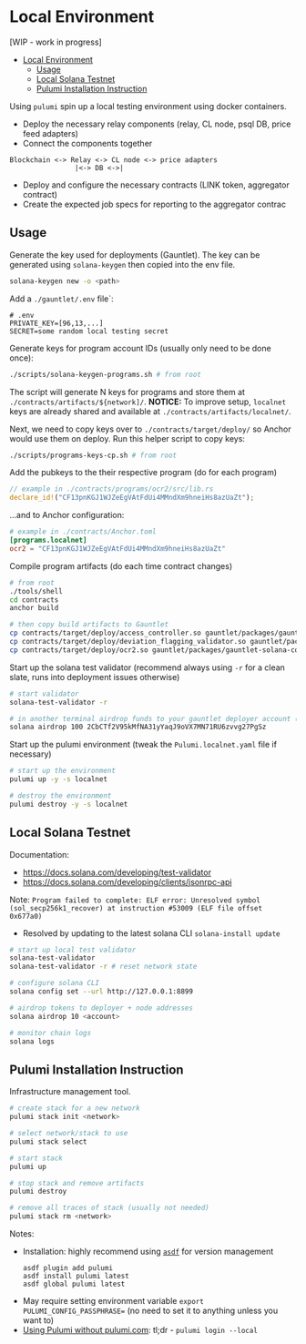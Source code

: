 # Local Environment

[WIP - work in progress]

- [Local Environment](#local-environment)
  - [Usage](#usage)
  - [Local Solana Testnet](#local-solana-testnet)
  - [Pulumi Installation Instruction](#pulumi-installation-instruction)

Using `pulumi` spin up a local testing environment using docker containers.

- Deploy the necessary relay components (relay, CL node, psql DB, price feed adapters)
- Connect the components together

```
Blockchain <-> Relay <-> CL node <-> price adapters
                |<-> DB <->|
```

- Deploy and configure the necessary contracts (LINK token, aggregator contract)
- Create the expected job specs for reporting to the aggregator contrac

## Usage

Generate the key used for deployments (Gauntlet). The key can be generated using `solana-keygen` then copied into the env file.

```bash
solana-keygen new -o <path>
```

Add a `./gauntlet/.env` file`:

```
# .env
PRIVATE_KEY=[96,13,...]
SECRET=some random local testing secret
```

Generate keys for program account IDs (usually only need to be done once):

```bash
./scripts/solana-keygen-programs.sh # from root
```

The script will generate N keys for programs and store them at `./contracts/artifacts/${network]/`.
**NOTICE:** To improve setup, `localnet` keys are already shared and available at `./contracts/artifacts/localnet/`.

Next, we need to copy keys over to `./contracts/target/deploy/` so Anchor would use them on deploy. Run this helper script to copy keys:

```bash
./scripts/programs-keys-cp.sh # from root
```

Add the pubkeys to the their respective program (do for each program)

```rust
// example in ./contracts/programs/ocr2/src/lib.rs
declare_id!("CF13pnKGJ1WJZeEgVAtFdUi4MMndXm9hneiHs8azUaZt");
```

...and to Anchor configuration:

```toml
# example in ./contracts/Anchor.toml
[programs.localnet]
ocr2 = "CF13pnKGJ1WJZeEgVAtFdUi4MMndXm9hneiHs8azUaZt"
```

Compile program artifacts (do each time contract changes)

```bash
# from root
./tools/shell
cd contracts
anchor build

# then copy build artifacts to Gauntlet
cp contracts/target/deploy/access_controller.so gauntlet/packages/gauntlet-solana-contracts/artifacts/bin/access_controller.so
cp contracts/target/deploy/deviation_flagging_validator.so gauntlet/packages/gauntlet-solana-contracts/artifacts/bin/deviation_flagging_validator.so
cp contracts/target/deploy/ocr2.so gauntlet/packages/gauntlet-solana-contracts/artifacts/bin/ocr2.so
```

Start up the solana test validator (recommend always using `-r` for a clean slate, runs into deployment issues otherwise)

```bash
# start validator
solana-test-validator -r

# in another terminal airdrop funds to your gauntlet deployer account (see below if need to configure CLI for local validator)
solana airdrop 100 2CbCTf2V95kMfNA31yYaqJ9oVX7MN71RU6zvvg27PgSz
```

Start up the pulumi environment (tweak the `Pulumi.localnet.yaml` file if necessary)

```bash
# start up the environment
pulumi up -y -s localnet

# destroy the environment
pulumi destroy -y -s localnet
```

## Local Solana Testnet

Documentation:

- https://docs.solana.com/developing/test-validator
- https://docs.solana.com/developing/clients/jsonrpc-api

Note:
`Program failed to complete: ELF error: Unresolved symbol (sol_secp256k1_recover) at instruction #53009 (ELF file offset 0x677a0)`

- Resolved by updating to the latest solana CLI `solana-install update`

```bash
# start up local test validator
solana-test-validator
solana-test-validator -r # reset network state

# configure solana CLI
solana config set --url http://127.0.0.1:8899

# airdrop tokens to deployer + node addresses
solana airdrop 10 <account>

# monitor chain logs
solana logs
```

## Pulumi Installation Instruction

Infrastructure management tool.

```bash
# create stack for a new network
pulumi stack init <network>

# select network/stack to use
pulumi stack select

# start stack
pulumi up

# stop stack and remove artifacts
pulumi destroy

# remove all traces of stack (usually not needed)
pulumi stack rm <network>
```

Notes:

- Installation: highly recommend using [`asdf`](https://asdf-vm.com/) for version management
  ```
  asdf plugin add pulumi
  asdf install pulumi latest
  asdf global pulumi latest
  ```
- May require setting environment variable `export PULUMI_CONFIG_PASSPHRASE=` (no need to set it to anything unless you want to)
- [Using Pulumi without pulumi.com](https://www.pulumi.com/docs/troubleshooting/faq/#can-i-use-pulumi-without-depending-on-pulumicom): tl;dr - `pulumi login --local`
